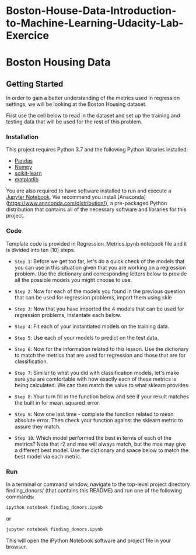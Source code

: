 # Boston-House-Data-Introduction-to-Machine-Learning-Udacity-Lab-Exercice

# Boston Housing Data

## Getting Started ##

In order to gain a better understanding of the metrics used in regression settings, we will be looking at the Boston Housing dataset.

First use the cell below to read in the dataset and set up the training and testing data that will be used for the rest of this problem.

### Installation

This project requires Python 3.7 and the following Python libraries installed:

- [Pandas](https://pandas.pydata.org/)
- [Numpy](https://numpy.org/)
- [scikit-learn](https://scikit-learn.org/stable/)
- [matplotlib](https://matplotlib.org/)

You are also required to have software installed to run and execute a [Jupyter Notebook](https://jupyter.org/).
We recommend you install [Anaconda] (https://www.anaconda.com/distribution/), a pre-packaged Python distribution that contains all of the necessary software and libraries for this project.

### Code

Template code is provided in Regression_Metrics.ipynb notebook file and it is divided into ten (10) steps. 

- `Step 1`: Before we get too far, let's do a quick check of the models that you can use in this situation given that you are working on a regression problem. Use the dictionary and corresponding letters below to provide all the possible models you might choose to use.

- `Step 2`: Now for each of the models you found in the previous question that can be used for regression problems, import them using skle

- `Step 3`: Now that you have imported the 4 models that can be used for regression problems, instantate each below.

- `Step 4`: Fit each of your instantiated models on the training data.

- `Step 5`: Use each of your models to predict on the test data.

- `Step 6`: Now for the information related to this lesson.  Use the dictionary to match the metrics that are used for regression and those that are for classification.

- `Step 7`: Similar to what you did with classification models, let's make sure you are comfortable with how exactly each of these metrics is being calculated. We can then match the value to what sklearn provides.

- `Step 8`: Your turn fill in the function below and see if your result matches the built in for mean_squared_error.

- `Step 9`: Now one last time - complete the function related to mean absolute error. Then check your function against the sklearn metric to assure they match.

- `Step 10`: Which model performed the best in terms of each of the metrics? Note that r2 and mse will always match, but the mae may give a different best model. Use the dictionary and space below to match the best model via each metric.

### Run

In a terminal or command window, navigate to the top-level project directory finding_donors/ (that contains this README) and run one of the following commands:


```bash
ipython notebook finding_donors.ipynb
```  
or
```bash
jupyter notebook finding_donors.ipynb
```
This will open the iPython Notebook software and project file in your browser.

